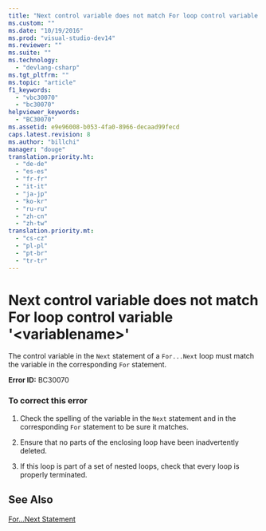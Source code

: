```yaml
---
title: "Next control variable does not match For loop control variable &#39;&lt;variablename&gt;&#39; | testtitle"
ms.custom: ""
ms.date: "10/19/2016"
ms.prod: "visual-studio-dev14"
ms.reviewer: ""
ms.suite: ""
ms.technology: 
  - "devlang-csharp"
ms.tgt_pltfrm: ""
ms.topic: "article"
f1_keywords: 
  - "vbc30070"
  - "bc30070"
helpviewer_keywords: 
  - "BC30070"
ms.assetid: e9e96008-b053-4fa0-8966-decaad99fecd
caps.latest.revision: 8
ms.author: "billchi"
manager: "douge"
translation.priority.ht: 
  - "de-de"
  - "es-es"
  - "fr-fr"
  - "it-it"
  - "ja-jp"
  - "ko-kr"
  - "ru-ru"
  - "zh-cn"
  - "zh-tw"
translation.priority.mt: 
  - "cs-cz"
  - "pl-pl"
  - "pt-br"
  - "tr-tr"
---
```

# Next control variable does not match For loop control variable &#39;&lt;variablename&gt;&#39;
The control variable in the `Next` statement of a `For...Next` loop must match the variable in the corresponding `For` statement.  
  
 **Error ID:** BC30070  
  
### To correct this error  
  
1.  Check the spelling of the variable in the `Next` statement and in the corresponding `For` statement to be sure it matches.  
  
2.  Ensure that no parts of the enclosing loop have been inadvertently deleted.  
  
3.  If this loop is part of a set of nested loops, check that every loop is properly terminated.  
  
## See Also  
 [For...Next Statement](../Topic/For...Next%20Statement%20\(Visual%20Basic\).md)
